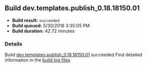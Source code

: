 ## Build dev.templates.publish_0.18.18150.01
- **Build result:** `succeeded`
- **Build queued:** 5/30/2018 3:35:05 PM
- **Build duration:** 42.72 minutes
### Details
Build [dev.templates.publish_0.18.18150.01](https://winappstudio.visualstudio.com/web/build.aspx?pcguid=a4ef43be-68ce-4195-a619-079b4d9834c2&builduri=vstfs%3a%2f%2f%2fBuild%2fBuild%2f25780) succeeded
Find detailed information in the [build log files](https://uwpctdiags.blob.core.windows.net/buildlogs/dev.templates.publish_0.18.18150.01_logs.zip)
